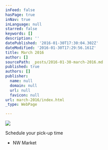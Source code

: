 ```yaml
---
inFeed: false
hasPage: true
inNav: true
inLanguage: null
starred: false
keywords: []
description: ''
datePublished: '2016-01-30T17:30:04.302Z'
dateModified: '2016-01-30T17:29:56.161Z'
title: March 2016
author: []
sourcePath: _posts/2016-01-30-march-2016.md
published: true
authors: []
publisher:
  name: null
  domain: null
  url: null
  favicon: null
url: march-2016/index.html
_type: WebPage

---
```

![](https://the-grid-user-content.s3-us-west-2.amazonaws.com/cf73d6e7-f1da-408c-955e-eb2bd5622319.JPG)

Schedule your pick-up time

* NW Market